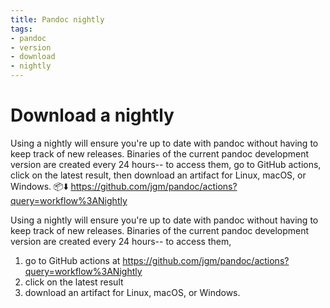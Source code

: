 ```yaml
---
title: Pandoc nightly
tags:
- pandoc
- version
- download
- nightly
---
```


# Download a nightly

Using a nightly will ensure you're up to date with pandoc without
having to keep track of new releases. Binaries of the current
pandoc development version are created every 24 hours-- to access them,
go to GitHub actions, click on the latest result, then download an
artifact for Linux, macOS, or Windows. 📦⬇️
https://github.com/jgm/pandoc/actions?query=workflow%3ANightly

<!-- alternative version -->

Using a nightly will ensure you're up to date with pandoc without
having to keep track of new releases. Binaries of the current
pandoc development version are created every 24 hours-- to access them,

1. go to GitHub actions at 
   https://github.com/jgm/pandoc/actions?query=workflow%3ANightly
2. click on the latest result
3. download an artifact for Linux, macOS, or Windows.
